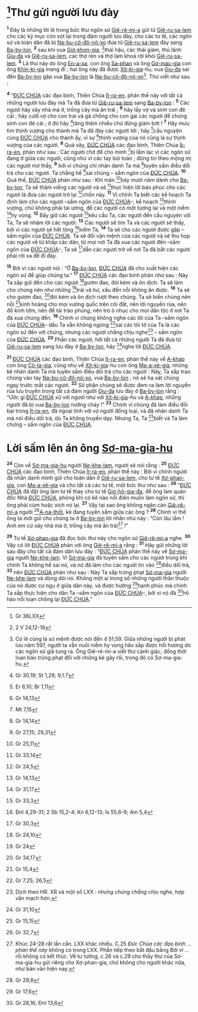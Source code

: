 # [^1*]Thư gửi người lưu đày
<sup><b>1</b></sup> Đây là những lời lẽ trong bức thư ngôn sứ [Giê-rê-mi-a]() gửi từ [Giê-ru-sa-lem]() cho các kỳ mục còn sót lại trong đám người lưu đày, cho các tư tế, các ngôn sứ và toàn dân đã bị [Na-bu-cô-đô-nô-xo]() đưa từ [Giê-ru-sa-lem]() đày sang [Ba-by-lon](), <sup><b>2</b></sup> sau khi vua [Giơ-khon-gia](), [^2*]thái hậu, các thái giám, thủ lãnh [Giu-đa]() và [Giê-ru-sa-lem](), các thợ rèn và thợ làm khoá rời khỏi [Giê-ru-sa-lem](). <sup><b>3</b></sup> Lá thư này do ông [En-a-xa](), con ông [Sa-phan]() và ông [Gơ-mác-gia]() con ông [Khin-ki-gia]() mang đi ; hai ông này đã được [Xít-ki-gia]()-hu, vua [Giu-đa]() sai đến [Ba-by-lon]() gặp vua [Ba-by-lon]() là [Na-bu-cô-đô-nô-xo]()[^1]. Thư viết như sau :

<sup><b>4</b></sup> “[ĐỨC CHÚA]() các đạo binh, Thiên Chúa [Ít-ra-en](), phán thế này với tất cả những người lưu đày mà Ta đã đưa từ [Giê-ru-sa-lem]() sang [Ba-by-lon]() : <sup><b>5</b></sup> Các ngươi hãy xây nhà mà ở, trồng cây mà ăn trái ; <sup><b>6</b></sup> hãy lấy vợ và sinh con đẻ cái ; hãy cưới vợ cho con trai và gả chồng cho con gái các ngươi để chúng sinh con đẻ cái ; ở đó hãy [^3*]tăng thêm nhiều chứ đừng giảm bớt ! <sup><b>7</b></sup> Hãy mưu tìm thịnh vượng cho thành mà Ta đã đày các ngươi tới ; hãy [^4*]cầu nguyện cùng [ĐỨC CHÚA]() cho thành ấy, vì sự [^5*]thịnh vượng của nó cũng là sự thịnh vượng của các ngươi. <sup><b>8</b></sup> Quả vậy, [ĐỨC CHÚA]() các đạo binh, Thiên Chúa [Ít-ra-en](), phán như sau : Các ngươi chớ để cho mình [^6*]bị lầm lạc vì các ngôn sứ đang ở giữa các ngươi, cũng như vì các tay bói toán ; đừng tin theo mộng mị các ngươi mơ thấy, <sup><b>9</b></sup> bởi vì chúng chỉ nhân danh Ta mà [^7*]tuyên sấm điều dối trá cho các ngươi. Ta chẳng hề [^8*]sai chúng – sấm ngôn của [ĐỨC CHÚA](). <sup><b>10</b></sup> Quả thế, [ĐỨC CHÚA]() phán như sau : Khi mãn [^9*]bảy mươi năm dành cho [Ba-by-lon](), Ta sẽ thăm viếng các ngươi và sẽ [^10*]thực hiện lời báo phúc cho các ngươi là đưa các ngươi trở lại [^11*]chốn này. <sup><b>11</b></sup> Vì chính Ta biết các kế hoạch Ta định làm cho các ngươi –sấm ngôn của [ĐỨC CHÚA]()–, kế hoạch [^12*]thịnh vượng, chứ không phải tai ương, để các ngươi có một tương lai và một niềm [^13*]hy vọng. <sup><b>12</b></sup> Bấy giờ các ngươi [^14*]kêu cầu Ta, các ngươi đến cầu nguyện với Ta, Ta sẽ nhậm lời các ngươi. <sup><b>13</b></sup> Các ngươi sẽ tìm Ta và các ngươi sẽ thấy, bởi vì các ngươi sẽ hết lòng [^15*]kiếm Ta, <sup><b>14</b></sup> Ta sẽ cho các ngươi được gặp – sấm ngôn của [ĐỨC CHÚA](). Ta sẽ đổi vận mệnh của các ngươi và sẽ thu họp các ngươi về từ khắp các dân, từ mọi nơi Ta đã xua các ngươi đến –sấm ngôn của [ĐỨC CHÚA]()–, Ta sẽ [^16*]dẫn các ngươi trở về nơi Ta đã bắt các ngươi phải rời xa để đi đày.

<sup><b>15</b></sup> Bởi vì các ngươi nói : “Ở [Ba-by-lon](), [ĐỨC CHÚA]() đã cho xuất hiện các ngôn sứ để giúp chúng ta.” <sup><b>17</b></sup> [ĐỨC CHÚA]() các đạo binh phán như sau : Này Ta sắp gửi đến cho các ngươi [^17*]gươm đao, đói kém và ôn dịch. Ta sẽ làm cho chúng nên như những [^18*]trái vả hư, xấu đến nỗi không ăn được. <sup><b>18</b></sup> Ta sẽ cho gươm đao, [^19*]đói kém và ôn dịch rượt theo chúng. Ta sẽ biến chúng nên nỗi [^20*]kinh hoàng cho mọi vương quốc trên cõi đất, nên lời nguyền rủa, nên đồ kinh tởm, nên đề tài trào phúng, nên trò ô nhục cho mọi dân tộc ở nơi Ta đã xua chúng đến. <sup><b>19</b></sup> Chính vì chúng không nghe các lời của Ta –sấm ngôn của [ĐỨC CHÚA]()– dầu Ta vẫn không ngừng [^21*]sai các tôi tớ của Ta là các ngôn sứ đến với chúng, nhưng các ngươi chẳng chịu nghe[^3] – sấm ngôn của [ĐỨC CHÚA](). <sup><b>20</b></sup> Phần các ngươi, hỡi tất cả những người Ta đã đưa từ [Giê-ru-sa-lem]() sang lưu đày ở [Ba-by-lon](), hãy [^22*]nghe lời [ĐỨC CHÚA]().

<sup><b>21</b></sup> [ĐỨC CHÚA]() các đạo binh, Thiên Chúa [Ít-ra-en](), phán thế này về [A-kháp]() con ông [Cô-la-gia](), cũng như về [Xít-ki-gia]()-hu con ông [Ma-a-xê-gia](), những kẻ nhân danh Ta mà tuyên sấm điều dối trá cho các ngươi : Này, Ta sắp trao chúng vào tay [Na-bu-cô-đô-nô-xo](), vua [Ba-by-lon]() ; nó sẽ hạ sát chúng ngay trước mắt các ngươi. <sup><b>22</b></sup> Số phận chúng sẽ được đem ra làm lời nguyền rủa lưu truyền trong tất cả đám người [Giu-đa]() lưu đày ở [Ba-by-lon]() rằng : “Ước gì [ĐỨC CHÚA]() xử với ngươi như với [Xít-ki-gia]()-hu và [A-kháp](), những người đã bị vua [Ba-by-lon]() nướng cháy !” <sup><b>23</b></sup> Chính vì chúng đã làm điều đồi bại trong [Ít-ra-en](), đã ngoại tình với vợ người đồng loại, và đã nhân danh Ta mà nói điều dối trá, dù Ta không truyền dạy. Nhưng Ta, Ta [^23*]biết và Ta làm chứng – sấm ngôn của [ĐỨC CHÚA]().


# Lời sấm lên án ông [Sơ-ma-gia-hu]()
<sup><b>24</b></sup> Còn về [Sơ-ma-gia-hu]() người [Ne-khe-lam](), ngươi sẽ nói rằng : <sup><b>25</b></sup> [ĐỨC CHÚA]() các đạo binh, Thiên Chúa [Ít-ra-en](), phán thế này : Bởi vì chính ngươi đã nhân danh mình gửi cho toàn dân ở [Giê-ru-sa-lem](), cho tư tế [Xơ-phan-gia](), con [Ma-a-xê-gia]() và cho tất cả các tư tế, một bức thư như sau : <sup><b>26</b></sup> “[ĐỨC CHÚA]() đã đặt ông làm tư tế thay cho tư tế [Giơ-hô-gia-đa](), để ông làm quản đốc Nhà [ĐỨC CHÚA](), phòng khi có kẻ nào nổi điên muốn làm ngôn sứ, thì ông phải cùm hoặc xích nó lại. <sup><b>27</b></sup> Vậy tại sao ông không ngăn cản [Giê-rê-mi-a]() người [^24*][A-na-thốt](), kẻ đang tuyên sấm giữa các ông ? <sup><b>28</b></sup> Chính vì thế ông ta mới gửi cho chúng ta ở [Ba-by-lon]() lời nhắn nhủ này : “Còn lâu lắm ! Anh em cứ xây nhà mà ở, trồng cây mà ăn trái[^4] !”

<sup><b>29</b></sup> Tư tế [Xơ-phan-gia]() đã đọc bức thư này cho ngôn sứ [Giê-rê-mi-a]() nghe. <sup><b>30</b></sup> Vậy có lời [ĐỨC CHÚA]() phán với ông [Giê-rê-mi-a]() rằng : <sup><b>31</b></sup> Hãy gửi những lời sau đây cho tất cả đám dân lưu đày : “[ĐỨC CHÚA]() phán thế này về [Sơ-ma-gia]() người [Ne-khe-lam](). Vì [Sơ-ma-gia]() đã tuyên sấm cho các ngươi trong khi chính Ta không hề sai nó, và nó đã làm cho các ngươi tin vào [^25*]điều dối trá, <sup><b>32</b></sup> nên [ĐỨC CHÚA]() phán như sau : Này Ta sắp trừng phạt [Sơ-ma-gia]() người [Ne-khe-lam]() và dòng dõi nó. Không một ai trong số những người thân thuộc của nó được cư ngụ ở giữa dân này, và được hưởng [^26*]hạnh phúc mà chính Ta sắp thực hiện cho dân Ta –sấm ngôn của [ĐỨC CHÚA]()–, bởi vì nó đã [^27*]hô hào nổi loạn chống lại [ĐỨC CHÚA]().”

[^1]: Có lẽ cũng là sứ mệnh được nói đến ở 51,59. Giữa những người bị phát lưu năm 597, người ta vẫn nuôi niềm hy vọng hão sắp được hồi hương do các ngôn sứ giả tung ra. Ông Giê-rê-mi-a viết thư cảnh giác, đồng thời loan báo trừng phạt đối với những kẻ gây rối, trong đó có Sơ-ma-gia-hu.
[^3]: Dịch theo HR. XR và một số LXX : *nhưng chúng chẳng chịu nghe*, hợp văn mạch hơn.
[^4]: Khúc 24-28 rất lấn cấn. LXX khác nhiều. C.25 *Đức Chúa các đạo binh ... phán thế này* không có trong LXX. Phần tiếp theo bắt đầu bằng *Bởi vì ...* rồi không có kết thúc. Về tư tưởng, c.26 và c.29 cho thấy thư của Sơ-ma-gia-hu gửi riêng cho Xơ-phan-gia, chứ không cho người khác nữa, như bản văn hiện nay.
[^1*]: Gr 36LXX
[^2*]: 2 V 24,12-16
[^3*]: Gr 30,19; St 1,28; 9,1.7
[^4*]: Er 6,10; Br 1,11
[^5*]: Gr 14,13
[^6*]: Mt 7,15
[^7*]: Gr 14,14
[^8*]: Gr 27,15; 29,31
[^9*]: Gr 25,11
[^10*]: Gr 33,14
[^11*]: Gr 24,5
[^12*]: Gr 14,13
[^13*]: Gr 31,17
[^14*]: Gr 33,3
[^15*]: Đnl 4,29-31; 2 Sb 15,2-4; Kn 6,12-13; Is 55,6-9; Am 5,4
[^16*]: Gr 30,3
[^17*]: Gr 24,10
[^18*]: Gr 24
[^19*]: Gr 34,17
[^20*]: Gr 15,4
[^21*]: Gr 7,25; 26,5
[^22*]: Gr 31,10
[^23*]: Gr 15,15
[^24*]: Gr 32,7
[^25*]: Gr 29,8
[^26*]: Gr 17,6
[^27*]: Gr 28,16; Đnl 13,6